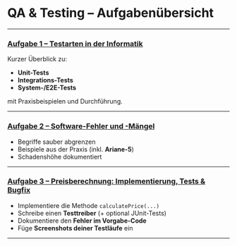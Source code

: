 # QA & Testing – Aufgabenübersicht

---

### [Aufgabe 1 – Testarten in der Informatik](./aufgabe1.md)
Kurzer Überblick zu:
- **Unit-Tests**  
- **Integrations-Tests**  
- **System-/E2E-Tests**  

mit Praxisbeispielen und Durchführung.

---

### [Aufgabe 2 – Software-Fehler und -Mängel](./aufgabe2.md)
- Begriffe sauber abgrenzen  
- Beispiele aus der Praxis (inkl. **Ariane-5**)  
- Schadenshöhe dokumentiert  

---

### [Aufgabe 3 – Preisberechnung: Implementierung, Tests & Bugfix](./aufgabe3.md)
- Implementiere die Methode `calculatePrice(...)`  
- Schreibe einen **Testtreiber** (+ optional JUnit-Tests)  
- Dokumentiere den **Fehler im Vorgabe-Code**  
- Füge **Screenshots deiner Testläufe** ein  

---